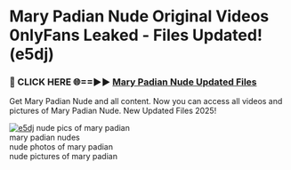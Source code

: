 # Mary Padian Nude Original Videos 0nlyFans Leaked - Files Updated! (e5dj)

<h3>🔴 CLICK HERE 🌐==►► <a href="https://tinyurl.com/52m3yx9h" rel="nofollow">Mary Padian Nude Updated Files</a></h3>

Get Mary Padian Nude and all content. Now you can access all videos and pictures of Mary Padian Nude. New Updated Files 2025!

[![e5dj](https://i.imgur.com/TnHtlc8.gif)](https://tinyurl.com/52m3yx9h)
nude pics of mary padian<br>
mary padian nudes<br>
nude photos of mary padian<br>
nude pictures of mary padian